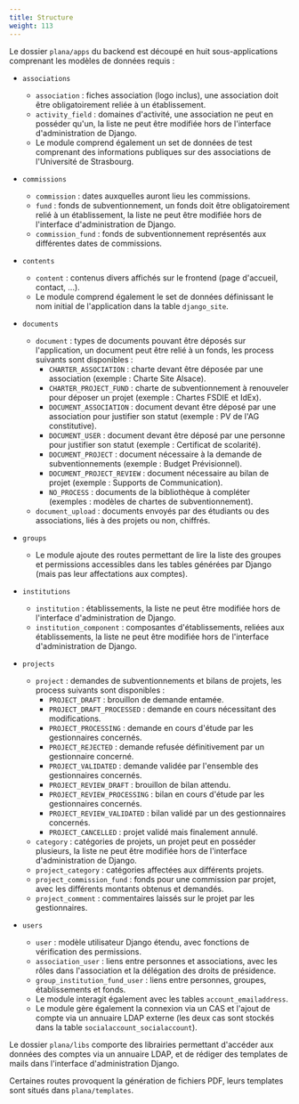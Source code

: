 ```yaml
---
title: Structure
weight: 113
---
```


Le dossier `plana/apps` du backend est découpé en huit sous-applications comprenant les modèles de données requis :

- `associations`
  - `association` : fiches association (logo inclus), une association doit être obligatoirement reliée à un établissement.
  - `activity_field` : domaines d'activité, une association ne peut en posséder qu'un, la liste ne peut être modifiée hors de l'interface d'administration de Django.
  - Le module comprend également un set de données de test comprenant des informations publiques sur des associations de l'Université de Strasbourg.

- `commissions`
  - `commission` : dates auxquelles auront lieu les commissions.
  - `fund` : fonds de subventionnement, un fonds doit être obligatoirement relié à un établissement, la liste ne peut être modifiée hors de l'interface d'administration de Django.
  - `commission_fund` : fonds de subventionnement représentés aux différentes dates de commissions.

- `contents`
  - `content` : contenus divers affichés sur le frontend (page d'accueil, contact, ...).
  - Le module comprend également le set de données définissant le nom initial de l'application dans la table `django_site`.

- `documents`
  - `document` : types de documents pouvant être déposés sur l'application, un document peut être relié à un fonds, les process suivants sont disponibles :
    - `CHARTER_ASSOCIATION` : charte devant être déposée par une association (exemple : Charte Site Alsace).
    - `CHARTER_PROJECT_FUND` : charte de subventionnement à renouveler pour déposer un projet (exemple : Chartes FSDIE et IdEx).
    - `DOCUMENT_ASSOCIATION` : document devant être déposé par une association pour justifier son statut (exemple : PV de l'AG constitutive).
    - `DOCUMENT_USER` : document devant être déposé par une personne pour justifier son statut (exemple : Certificat de scolarité).
    - `DOCUMENT_PROJECT` : document nécessaire à la demande de subventionnements (exemple : Budget Prévisionnel).
    - `DOCUMENT_PROJECT_REVIEW` : document nécessaire au bilan de projet (exemple : Supports de Communication).
    - `NO_PROCESS` : documents de la bibliothèque à compléter (exemples : modèles de chartes de subventionnement).
  - `document_upload` : documents envoyés par des étudiants ou des associations, liés à des projets ou non, chiffrés.

- `groups`
  - Le module ajoute des routes permettant de lire la liste des groupes et permissions accessibles dans les tables générées par Django (mais pas leur affectations aux comptes).

- `institutions`
  - `institution` : établissements, la liste ne peut être modifiée hors de l'interface d'administration de Django.
  - `institution_component` : composantes d'établissements, reliées aux établissements, la liste ne peut être modifiée hors de l'interface d'administration de Django.

- `projects`
  - `project` : demandes de subventionnements et bilans de projets, les process suivants sont disponibles :
    - `PROJECT_DRAFT` : brouillon de demande entamée.
    - `PROJECT_DRAFT_PROCESSED` : demande en cours nécessitant des modifications.
    - `PROJECT_PROCESSING` : demande en cours d'étude par les gestionnaires concernés.
    - `PROJECT_REJECTED` : demande refusée définitivement par un gestionnaire concerné.
    - `PROJECT_VALIDATED` : demande validée par l'ensemble des gestionnaires concernés.
    - `PROJECT_REVIEW_DRAFT` : brouillon de bilan attendu.
    - `PROJECT_REVIEW_PROCESSING` : bilan en cours d'étude par les gestionnaires concernés.
    - `PROJECT_REVIEW_VALIDATED` : bilan validé par un des gestionnaires concernés.
    - `PROJECT_CANCELLED` : projet validé mais finalement annulé.
  - `category` : catégories de projets, un projet peut en posséder plusieurs, la liste ne peut être modifiée hors de l'interface d'administration de Django.
  - `project_category` : catégories affectées aux différents projets.
  - `project_commission_fund` : fonds pour une commission par projet, avec les différents montants obtenus et demandés.
  - `project_comment` : commentaires laissés sur le projet par les gestionnaires.

- `users`
  - `user` : modèle utilisateur Django étendu, avec fonctions de vérification des permissions.
  - `association_user` : liens entre personnes et associations, avec les rôles dans l'association et la délégation des droits de présidence.
  - `group_institution_fund_user` : liens entre personnes, groupes, établissements et fonds.
  - Le module interagit également avec les tables `account_emailaddress`.
  - Le module gère également la connexion via un CAS et l'ajout de compte via un annuaire LDAP externe (les deux cas sont stockés dans la table `socialaccount_socialaccount`).

Le dossier `plana/libs` comporte des librairies permettant d'accéder aux données des comptes via un annuaire LDAP, et de rédiger des templates de mails dans l'interface d'administration Django.

Certaines routes provoquent la génération de fichiers PDF, leurs templates sont situés dans `plana/templates`.
